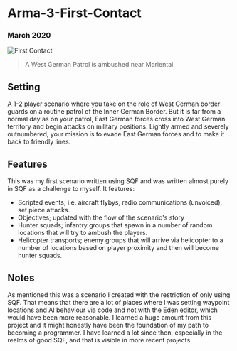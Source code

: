 # Arma-3-First-Contact
### March 2020
![First Contact](https://user-images.githubusercontent.com/25553633/173244370-6df8843f-5a6e-41f8-b718-058f459c6f42.png)
> A West German Patrol is ambushed near Mariental

## Setting
A 1-2 player scenario where you take on the role of West German border guards on a routine patrol of the Inner German Border. But it is far from a normal day as on your patrol, East German forces cross into West German territory and begin attacks on military positions. Lightly armed and severely outnumbered, your mission is to evade East German forces and to make it back to friendly lines.
## Features
This was my first scenario written using SQF and was written almost purely in SQF as a challenge to myself.
It features:
- Scripted events; i.e. aircraft flybys, radio communications (unvoiced), set piece attacks.
- Objectives; updated with the flow of the scenario's story
- Hunter squads; infantry groups that spawn in a number of random locations that will try to ambush the players.
- Helicopter transports; enemy groups that will arrive via helicopter to a number of locations based on player proximity and then will become hunter squads.
## Notes
As mentioned this was a scenario I created with the restriction of only using SQF. That means that there are a lot of places where I was setting waypoint locations and AI behaviour via code and not with the Eden editor, which would have been more reasonable. I learned a huge amount from this project and it might honestly have been the foundation of my path to becoming a programmer. I have learned a lot since then, especially in the realms of good SQF, and that is visible in more recent projects. 
